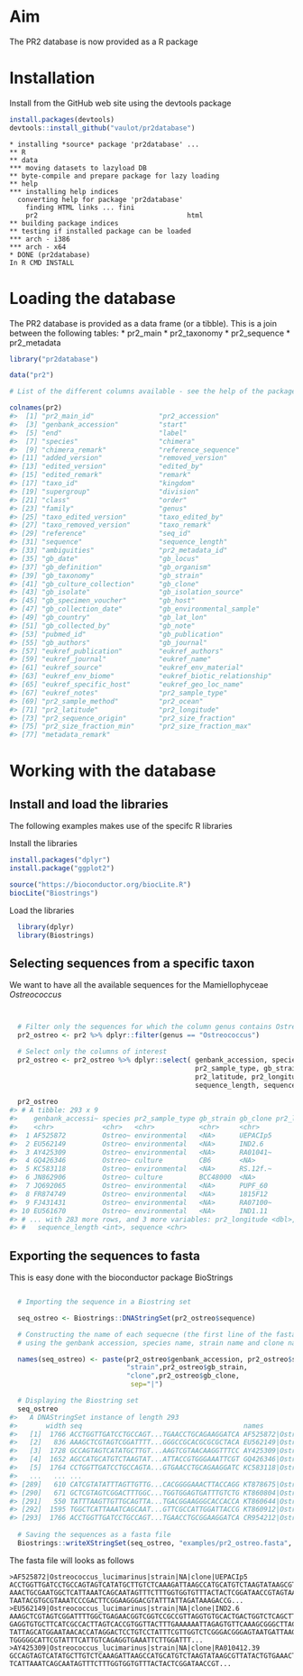 Aim
===

The PR2 database is now provided as a R package

Installation
============

Install from the GitHub web site using the devtools package

``` r
install.packages(devtools)
devtools::install_github("vaulot/pr2database")
```

    * installing *source* package 'pr2database' ...
    ** R
    ** data
    *** moving datasets to lazyload DB
    ** byte-compile and prepare package for lazy loading
    ** help
    *** installing help indices
      converting help for package 'pr2database'
        finding HTML links ... fini
        pr2                                     html  
    ** building package indices
    ** testing if installed package can be loaded
    *** arch - i386
    *** arch - x64
    * DONE (pr2database)
    In R CMD INSTALL

Loading the database
====================

The PR2 database is provided as a data frame (or a tibble). This is a join between the following tables: \* pr2\_main \* pr2\_taxonomy \* pr2\_sequence \* pr2\_metadata

``` r
library("pr2database")

data("pr2")

# List of the different columns available - see the help of the package for information on each field

colnames(pr2)
#>  [1] "pr2_main_id"                "pr2_accession"             
#>  [3] "genbank_accession"          "start"                     
#>  [5] "end"                        "label"                     
#>  [7] "species"                    "chimera"                   
#>  [9] "chimera_remark"             "reference_sequence"        
#> [11] "added_version"              "removed_version"           
#> [13] "edited_version"             "edited_by"                 
#> [15] "edited_remark"              "remark"                    
#> [17] "taxo_id"                    "kingdom"                   
#> [19] "supergroup"                 "division"                  
#> [21] "class"                      "order"                     
#> [23] "family"                     "genus"                     
#> [25] "taxo_edited_version"        "taxo_edited_by"            
#> [27] "taxo_removed_version"       "taxo_remark"               
#> [29] "reference"                  "seq_id"                    
#> [31] "sequence"                   "sequence_length"           
#> [33] "ambiguities"                "pr2_metadata_id"           
#> [35] "gb_date"                    "gb_locus"                  
#> [37] "gb_definition"              "gb_organism"               
#> [39] "gb_taxonomy"                "gb_strain"                 
#> [41] "gb_culture_collection"      "gb_clone"                  
#> [43] "gb_isolate"                 "gb_isolation_source"       
#> [45] "gb_specimen_voucher"        "gb_host"                   
#> [47] "gb_collection_date"         "gb_environmental_sample"   
#> [49] "gb_country"                 "gb_lat_lon"                
#> [51] "gb_collected_by"            "gb_note"                   
#> [53] "pubmed_id"                  "gb_publication"            
#> [55] "gb_authors"                 "gb_journal"                
#> [57] "eukref_publication"         "eukref_authors"            
#> [59] "eukref_journal"             "eukref_name"               
#> [61] "eukref_source"              "eukref_env_material"       
#> [63] "eukref_env_biome"           "eukref_biotic_relationship"
#> [65] "eukref_specific_host"       "eukref_geo_loc_name"       
#> [67] "eukref_notes"               "pr2_sample_type"           
#> [69] "pr2_sample_method"          "pr2_ocean"                 
#> [71] "pr2_latitude"               "pr2_longitude"             
#> [73] "pr2_sequence_origin"        "pr2_size_fraction"         
#> [75] "pr2_size_fraction_min"      "pr2_size_fraction_max"     
#> [77] "metadata_remark"
```

Working with the database
=========================

Install and load the libraries
------------------------------

The following examples makes use of the specifc R libraries

Install the libraries

``` r
install.packages("dplyr")
install.package("ggplot2")

source("https://bioconductor.org/biocLite.R")
biocLite("Biostrings")
```

Load the libraries

``` r
  library(dplyr)
  library(Biostrings)
```

Selecting sequences from a specific taxon
-----------------------------------------

We want to have all the available sequences for the Mamiellophyceae *Ostreococcus*

``` r


  # Filter only the sequences for which the column genus contains Ostreococcus
  pr2_ostreo <- pr2 %>% dplyr::filter(genus == "Ostreococcus")

  # Select only the columns of interest
  pr2_ostreo <- pr2_ostreo %>% dplyr::select( genbank_accession, species, 
                                              pr2_sample_type, gb_strain, gb_clone, 
                                              pr2_latitude, pr2_longitude, 
                                              sequence_length, sequence  )
  
  pr2_ostreo
#> # A tibble: 293 x 9
#>    genbank_accessi~ species pr2_sample_type gb_strain gb_clone pr2_latitude
#>    <chr>            <chr>   <chr>           <chr>     <chr>           <dbl>
#>  1 AF525872         Ostreo~ environmental   <NA>      UEPACIp5         NA  
#>  2 EU562149         Ostreo~ environmental   <NA>      IND2.6           NA  
#>  3 AY425309         Ostreo~ environmental   <NA>      RA01041~         NA  
#>  4 GQ426346         Ostreo~ culture         CB6       <NA>             NA  
#>  5 KC583118         Ostreo~ environmental   <NA>      RS.12f.~         NA  
#>  6 JN862906         Ostreo~ culture         BCC48000  <NA>             NA  
#>  7 JQ692065         Ostreo~ environmental   <NA>      PUPF_60         -43.3
#>  8 FR874749         Ostreo~ environmental   <NA>      1815F12          60.3
#>  9 FJ431431         Ostreo~ environmental   <NA>      RA07100~         NA  
#> 10 EU561670         Ostreo~ environmental   <NA>      IND1.11         -35.0
#> # ... with 283 more rows, and 3 more variables: pr2_longitude <dbl>,
#> #   sequence_length <int>, sequence <chr>
```

Exporting the sequences to fasta
--------------------------------

This is easy done with the bioconductor package BioStrings

``` r

  # Importing the sequence in a Biostring set 

  seq_ostreo <- Biostrings::DNAStringSet(pr2_ostreo$sequence)

  # Constructing the name of each sequecne (the first line of the fasta file)
  # using the genbank accession, species name, strain name and clone name

  names(seq_ostreo) <- paste(pr2_ostreo$genbank_accession, pr2_ostreo$species,
                             "strain",pr2_ostreo$gb_strain,
                             "clone",pr2_ostreo$gb_clone, 
                              sep="|")

  # Displaying the Biostring set
  seq_ostreo
#>   A DNAStringSet instance of length 293
#>       width seq                                        names               
#>   [1]  1766 ACCTGGTTGATCCTGCCAGT...TGAACCTGCAGAAGGATCA AF525872|Ostreoco...
#>   [2]   836 AAAGCTCGTAGTCGGATTTT...GGGCCGCACGCGCGCTACA EU562149|Ostreoco...
#>   [3]  1728 GCCAGTAGTCATATGCTTGT...AAGTCGTAACAAGGTTTCC AY425309|Ostreoco...
#>   [4]  1652 AGCCATGCATGTCTAAGTAT...ATTACCGTGGGAAATTCGT GQ426346|Ostreoco...
#>   [5]  1764 CCTGGTTGATCCTGCCAGTA...GTGAACCTGCAGAAGGATC KC583118|Ostreoco...
#>   ...   ... ...
#> [289]   610 CATCGTATATTTAGTTGTTG...CACGGGGAAACTTACCAGG KT878675|Ostreoco...
#> [290]   671 GCTCGTAGTCGGACTTTGGC...TGGTGGAGTGATTTGTCTG KT860804|Ostreoco...
#> [291]   550 TATTTAAGTTGTTGCAGTTA...TGACGGAAGGGCACCACCA KT860644|Ostreoco...
#> [292]  1595 TGGCTCATTAAATCAGCAAT...GTTCGCCATTGGATTACCG KT860912|Ostreoco...
#> [293]  1766 ACCTGGTTGATCCTGCCAGT...TGAACCTGCGGAAGGATCA CR954212|Ostreoco...
    
  # Saving the sequences as a fasta file
  Biostrings::writeXStringSet(seq_ostreo, "examples/pr2_ostreo.fasta", width = 80)
```

The fasta file will looks as follows

    >AF525872|Ostreococcus_lucimarinus|strain|NA|clone|UEPACIp5
    ACCTGGTTGATCCTGCCAGTAGTCATATGCTTGTCTCAAAGATTAAGCCATGCATGTCTAAGTATAAGCGTTATACTGTG
    AAACTGCGAATGGCTCATTAAATCAGCAATAGTTTCTTTGGTGGTGTTTACTACTCGGATAACCGTAGTAATTCTAGAGC
    TAATACGTGCGTAAATCCCGACTTCGGAAGGGACGTATTTATTAGATAAAGACCG...
    >EU562149|Ostreococcus_lucimarinus|strain|NA|clone|IND2.6
    AAAGCTCGTAGTCGGATTTTGGCTGAGAACGGTCGGTCCGCCGTTAGGTGTGCACTGACTGGTCTCAGCTTCCTGGTGAG
    GAGGTGTGCTTCATCGCCACTTAGTCACCGTGGTTACTTTGAAAAAATTAGAGTGTTCAAAGCGGGCTTACGCTTGAATA
    TATTAGCATGGAATAACACCATAGGACTCCTGTCCTATTTCGTTGGTCTCGGGACGGGAGTAATGATTAAGATGAACAGT
    TGGGGGCATTCGTATTTCATTGTCAGAGGTGAAATTCTTGGATTT...
    >AY425309|Ostreococcus_lucimarinus|strain|NA|clone|RA010412.39
    GCCAGTAGTCATATGCTTGTCTCAAAGATTAAGCCATGCATGTCTAAGTATAAGCGTTATACTGTGAAACTGCGAATGGC
    TCATTAAATCAGCAATAGTTTCTTTGGTGGTGTTTACTACTCGGATAACCGT...
